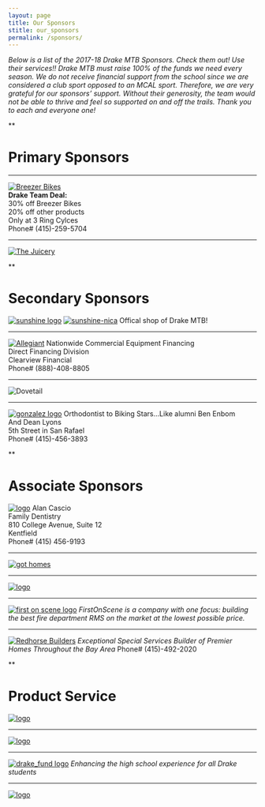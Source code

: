 ```yaml
---
layout: page
title: Our Sponsors
stitle: our_sponsors
permalink: /sponsors/
---
```



*Below is a list of the 2017-18 Drake MTB Sponsors. Check them out! Use their services!! Drake MTB must raise 100% of the funds we need every season. We do not receive financial support from the school since we are considered a club sport opposed to an MCAL sport. Therefore, we are very grateful for our sponsors’ support. Without their generosity, the team would not be able to thrive and feel so supported on and off the trails. Thank you to each and everyone one!*

**
# Primary Sponsors
***
[![Breezer Bikes](../images/breezer.jpg)](http://breezerbikes.com)<br>
**Drake Team Deal:**<br>
30% off Breezer Bikes<br>
20% off other products<br>
Only at 3 Ring Cylces<br>
Phone# (415)-259-5704

***
[![The Juicery](../images/juicery.jpg)](https://www.facebook.com/juicery.com)<br>

**
# Secondary Sponsors
[![sunshine logo](../images/sunshine_new.JPG)](http://www.sunshinebicycle.com)
[![sunshine-nica](../images/nica-header.jpg)](http://www.sunshinebicycle.com/nica16/)
Offical shop of Drake MTB!
***
[![Allegiant](../images/Allegiant-logo.jpg)](http://www.clearviewfinancial.com)
Nationwide Commercial Equipment Financing<br>
Direct Financing Division<br>
Clearview Financial<br>
Phone# (888)-408-8805
***
![Dovetail](../images/dovetail-logo.jpg)
***
[![gonzalez logo](../images/Gonzolez-logo.png)](http://www.drmichelleg.com)
Orthodontist to Biking Stars…Like alumni Ben Enbom<br>
And Dean Lyons<br>
5th Street in San Rafael<br>
Phone# (415)-456-3893

**
# Associate Sponsors
[![logo](../images/Alancascio-logo.png)](http://www.alancasciodds.com)
Alan Cascio<br>
Family Dentistry<br>
810 College Avenue, Suite 12<br>
Kentfield<br>
Phone# (415) 456-9193
***
[![got homes](../images/got-homes.jpg)](http://gothomes.com)
***
[![logo](../images/Dolby_Vert_Black.png)](http://www.dolby.com/us/en/index.html)
***
[![first on scene logo](../images/First-On-Scene.jpg)](http://firstonscene.com)
*FirstOnScene is a company with one focus: building the best fire department RMS on the market at the lowest possible price.*
***
[![Redhorse Builders](../images/redhorse.jpg)](http://www.redhorseconstructors.com)
*Exceptional Special Services Builder of Premier Homes
Throughout the Bay Area*
Phone# (415)-492-2020

**
# Product Service
[![logo](../images/marin-yoga.png)](http://www.Marinpoweryoga.com)
***
[![logo](../images/pelo-logo.jpg)](http://www.pelofitness.com)
***
[![drake_fund logo](../images/drake_fund.jpg)](http://www.drakefund.org)
*Enhancing the high school experience for all Drake students*
***
[![logo](../images/jmiller.jpg)](/jim_miller)
